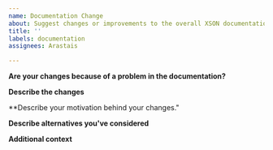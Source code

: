 ```yaml
---
name: Documentation Change
about: Suggest changes or improvements to the overall XSON documentation
title: ''
labels: documentation
assignees: Arastais

---
```


**Are your changes because of a problem in the documentation?**
<!-- A clear and concise description of what the problem is, if applicable. -->


**Describe the changes**
<!-- A clear and concise description of what you want to change. -->


**Describe your motivation behind your changes."
<!-- Explain why these changes should happen. -->


**Describe alternatives you've considered**
<!-- A clear and concise description of any alternative solutions or features you've considered. This part can be omitted if it's not applicable -->


**Additional context**
<!-- Add any other optional context about the changes here. -->
